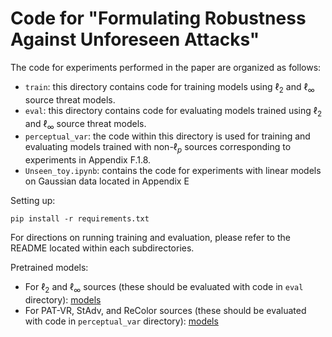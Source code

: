 # Code for "Formulating Robustness Against Unforeseen Attacks"

The code for experiments performed in the paper are organized as follows:
- ```train```: this directory contains code for training models using $\ell_2$ and $\ell_\infty$ source threat models.
- ```eval```: this directory contains code for evaluating models trained using $\ell_2$ and $\ell_\infty$ source threat models.
- ```perceptual_var```: the code within this directory is used for training and evaluating models trained with non-$\ell_p$ sources corresponding to experiments in Appendix F.1.8.
- ```Unseen_toy.ipynb```: contains the code for experiments with linear models on Gaussian data located in Appendix E

Setting up:

```pip install -r requirements.txt```

For directions on running training and evaluation, please refer to the README located within each subdirectories.

Pretrained models:
- For $\ell_2$ and $\ell_\infty$ sources (these should be evaluated with code in ```eval``` directory): [models](https://drive.google.com/drive/folders/1A625cN91Wpv_VzNhVgYToVKEZhErxQD1?usp=sharing)
- For PAT-VR, StAdv, and ReColor sources (these should be evaluated with code in ```perceptual_var``` directory): [models](https://drive.google.com/drive/folders/11rTDxHELefgyomEy-RZxRWLFb2EZKS3S?usp=sharing)
